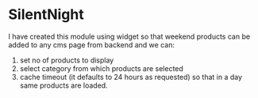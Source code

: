 # SilentNight

I have created this module using widget so that weekend products can be added to any cms page from backend and we can:

1. set no of products to display
2. select category from which products are selected
3. cache timeout (it defaults to 24 hours as requested) so that in a day same products are loaded.
